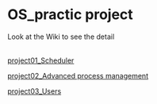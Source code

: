 # OS_practic project

Look at the Wiki to see the detail</br></br>

[project01_Scheduler][proj1id]

[proj1id]: https://github.com/yeonsoochoi/OS/wiki/Project01_scheduler "Go proj01"


[project02_Advanced process management][proj2id]

[proj2id]: https://github.com/yeonsoochoi/OS/wiki/project02_advanced-process-management "Go proj02"


[project03_Users][proj1id]

[proj3id]: https://github.com/yeonsoochoi/OS/wiki/project03_Users "Go proj03"
